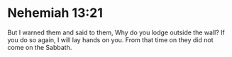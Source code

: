 # Nehemiah 13:21

But I warned them and said to them, Why do you lodge outside the wall? If you do so again, I will lay hands on you. From that time on they did not come on the Sabbath.

